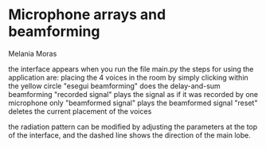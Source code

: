 # Microphone arrays and beamforming

Melania Moras

the interface appears when you run the file main.py
the steps for using the application are:
placing the 4 voices in the room by simply clicking within the yellow circle
"esegui beamforming" does the delay-and-sum beamforming
"recorded signal" plays the signal as if it was recorded by one microphone only
"beamformed signal" plays the beamformed signal
"reset" deletes the current placement of the voices

the radiation pattern can be modified by adjusting the parameters at the top of the interface, and the dashed line shows the direction of the main lobe.
